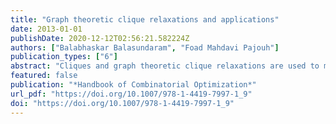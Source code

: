 ```yaml
---
title: "Graph theoretic clique relaxations and applications"
date: 2013-01-01
publishDate: 2020-12-12T02:56:21.582224Z
authors: ["Balabhaskar Balasundaram", "Foad Mahdavi Pajouh"]
publication_types: ["6"]
abstract: "Cliques and graph theoretic clique relaxations are used to model clusters in graph-based data mining, where data is modeled by a graph in which an edge implies some relationship between the entities represented by its endpoints. The need for relaxations of the clique model arises in practice when dealing with massive data sets which are error-prone, resulting in false or missing edges. The clique definition which requires complete pairwise adjacency in the cluster becomes overly restrictive in such situations. Graph theoretic clique relaxations address this need by relaxing  structural properties of a clique in a controlled manner via user-specified parameters. This chapter surveys such  clique relaxations available in the literature primarily focussing on polyhedral results, complexity studies, approximability, and exact algorithmic approaches."
featured: false
publication: "*Handbook of Combinatorial Optimization*"
url_pdf: "https://doi.org/10.1007/978-1-4419-7997-1_9"
doi: "https://doi.org/10.1007/978-1-4419-7997-1_9"
---
```



